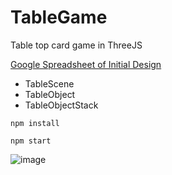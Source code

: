 # TableGame

Table top card game in ThreeJS

[Google Spreadsheet of Initial Design](https://docs.google.com/spreadsheets/d/11sInl83tJxvvBEyaJfJNf6q3L_mtNxEC0v1VXl1pL2c/edit#gid=0)

- TableScene
- TableObject
- TableObjectStack

```
npm install
```

```
npm start
```

![image](https://user-images.githubusercontent.com/1993032/93026349-62a35f80-f5d3-11ea-9fb8-f9480182a1dd.png)
